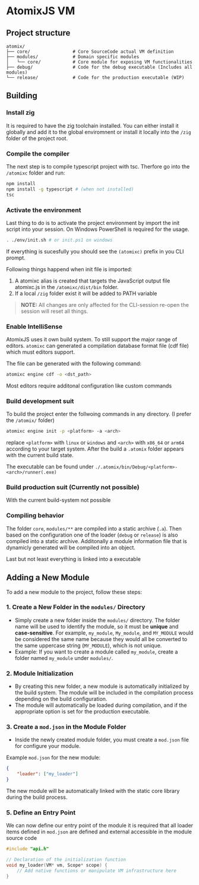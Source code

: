 # AtomixJS VM

## Project structure

```text
atomix/
├── core/                # Core SourceCode actual VM definition
├── modules/             # Domain specific modules
│   └── core/            # Core module for exposing VM functionalities
├── debug/               # Code for the debug executable (Includes all modules)
└── release/             # Code for the production executable (WIP)
```

## Building

### Install zig

It is required to have the zig toolchain installed. You can either install it globally and add it to the global enviromnent or install it locally into the `/zig` folder of the project root.

### Compile the compiler

The next step is to compile typescript project with tsc. Therfore go into the `/atomixc` folder and run:
 
```sh
npm install
npm install -g typescript # (when not installed)
tsc
```

### Activate the environment

Last thing to do is to activate the project environment by import the init script into your session. On Windows PowerShell is required for the usage.


```sh
. ./env/init.sh # or init.ps1 on windows
```

If everything is sucesfully you should see the `(atomixc)` prefix in you CLI prompt.

Following things happend when init file is imported:
1. A atomixc alias is created that targets the JavaScript output file atomixc.js in the `/atomixc/dist/bin` folder.
2. If a local `/zig` folder exist it will be added to PATH variable

> **NOTE:** All changes are only affected for the CLI-session re-open the session will reset all things.

### Enable IntelliSense

AtomixJS uses it own build system. To still support the major range of editors. `atomixc` can generated a compilation database format file (cdf file) which must editors support.

The file can be generated with the following command:
```sh
atomixc engine cdf -o <dst_path>
```

Most editors require additonal configuration like custom commands

### Build development suit

To build the project enter the follwoing commands in any directory. (I prefer the `/atomix/` folder)

```sh
atomixc engine init -p <platform> -a <arch>
```

replace `<platform>` with `linux` or `ẁindows` and `<arch>` with `x86_64` or `arm64` according to your target system. After the build a `.atomix` folder appears with the current build state.

The executable can be found under `./.atomix/bin/Debug/<platform>-<arch>/runner(.exe)`

### Build production suit (Currently not possible)

With the current build-system not possible

### Compiling behavior

The folder `core`, `modules/**` are compiled into a static archive (`.a`).
Then based on the configuration one of the loader (`debug` or `release`) is also compiled into a static archive. Additonally a module information file that is dynamicly generated will be compiled into an object.

Last but not least everything is linked into a executable

## Adding a New Module

To add a new module to the project, follow these steps:

### 1. Create a New Folder in the `modules/` Directory

- Simply create a new folder inside the `modules/` directory. The folder name will be used to identify the module, so it
  must be **unique** and **case-sensitive**. For example, `my_module`, `My_module`, and `MY_MODULE` would be considered
  the same name because they would all be converted to the same uppercase string (`MY_MODULE`), which is not unique.
- Example: If you want to create a module called `my_module`, create a folder named `my_module` under `modules/`.

### 2. Module Initialization

- By creating this new folder, a new module is automatically initialized by the build system. The module will be
  included in the compilation process depending on the build configuration.
- The module will automatically be loaded during compilation, and if the appropriate option is set for the production executable.

### 3. Create a `mod.json` in the Module Folder

- Inside the newly created module folder, you must create a `mod.json` file for configure your module.

Example `mod.json` for the new module:

```json
{
    "loader": ["my_loader"]
}
```

The new module will be automatically linked with the static core library during the build process.

### 5. Define an Entry Point

We can now define our entry point of the module it is required that all loader items defined in `mod.json` are defined and external accessible in the module source code

```c++
#include "api.h"

// Declaration of the initialization function
void my_loader(VM* vm, Scope* scope) {
    // Add native functions or manipulate VM infrastructure here
}

```